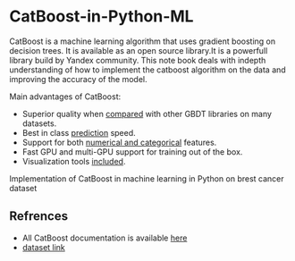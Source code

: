 # CatBoost-in-Python-ML

CatBoost is a machine learning algorithm that uses gradient boosting on decision trees. It is available as an open source library.It is a powerfull library build by Yandex community. This note book deals with indepth understanding of how to implement the catboost algorithm on the data and improving the accuracy of the model.

Main advantages of CatBoost:
  - Superior quality when [compared](https://github.com/catboost/benchmarks/blob/master/README.md) with other GBDT libraries on many datasets.
  - Best in class [prediction](https://catboost.ai/docs/concepts/c-plus-plus-api.html) speed.
  - Support for both [numerical and categorical](https://catboost.ai/docs/concepts/algorithm-main-stages.html) features.
  - Fast GPU and multi-GPU support for training out of the box.
  - Visualization tools [included](https://catboost.ai/docs/features/visualization.html).
  
Implementation of CatBoost in machine learning in Python on brest cancer dataset

Refrences
-------
- All CatBoost documentation is available [here](https://catboost.ai/docs/concepts/about.html)
- [dataset link](https://archive.ics.uci.edu/ml/datasets/breast+cancer+wisconsin+(diagnostic))
